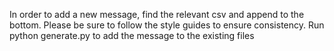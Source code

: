In order to add a new message, find the relevant csv and append to the bottom.
Please be sure to follow the style guides to ensure consistency.
Run python generate.py to add the message to the existing files
